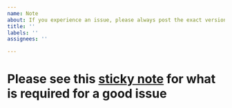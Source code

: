 ```yaml
---
name: Note
about: If you experience an issue, please always post the exact version used and append the corresponding log file
title: ''
labels: ''
assignees: ''

---
```

# Please see this [sticky note](https://github.com/frostworx/steamtinkerlaunch/issues/93) for what is required for a good issue

